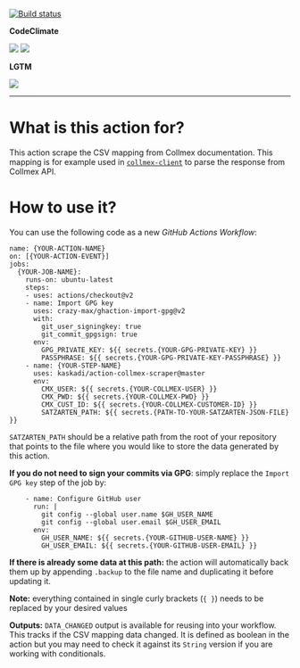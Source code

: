 [![Build status](https://img.shields.io/github/workflow/status/kaskadi/action-collmex-scraper/build?label=build&logo=mocha)](https://github.com/kaskadi/action-collmex-scraper/actions?query=workflow%3Abuild)

**CodeClimate**

[![](https://img.shields.io/codeclimate/maintainability/kaskadi/action-collmex-scraper?label=maintainability&logo=Code%20Climate)](https://codeclimate.com/github/kaskadi/action-collmex-scraper)
[![](https://img.shields.io/codeclimate/tech-debt/kaskadi/action-collmex-scraper?label=technical%20debt&logo=Code%20Climate)](https://codeclimate.com/github/kaskadi/action-collmex-scraper)
<!-- [![](https://img.shields.io/codeclimate/coverage/kaskadi/action-collmex-scraper?label=test%20coverage&logo=Code%20Climate)](https://codeclimate.com/github/kaskadi/action-collmex-scraper) -->

**LGTM**

[![](https://img.shields.io/lgtm/grade/javascript/github/kaskadi/action-collmex-scraper?label=code%20quality&logo=lgtm)](https://lgtm.com/projects/g/kaskadi/action-collmex-scraper/?mode=list)

****

# What is this action for?

This action scrape the CSV mapping from Collmex documentation. This mapping is for example used in [`collmex-client`](https://github.com/kaskadi/collmex-client) to parse the response from Collmex API.

# How to use it?

You can use the following code as a new _GitHub Actions Workflow_:

```
name: {YOUR-ACTION-NAME}
on: [{YOUR-ACTION-EVENT}]
jobs:
  {YOUR-JOB-NAME}:
    runs-on: ubuntu-latest
    steps:
    - uses: actions/checkout@v2
    - name: Import GPG key
      uses: crazy-max/ghaction-import-gpg@v2
      with:
        git_user_signingkey: true
        git_commit_gpgsign: true
      env:
        GPG_PRIVATE_KEY: ${{ secrets.{YOUR-GPG-PRIVATE-KEY} }}
        PASSPHRASE: ${{ secrets.{YOUR-GPG-PRIVATE-KEY-PASSPHRASE} }}
    - name: {YOUR-STEP-NAME}
      uses: kaskadi/action-collmex-scraper@master
      env:
        CMX_USER: ${{ secrets.{YOUR-COLLMEX-USER} }}
        CMX_PWD: ${{ secrets.{YOUR-COLLMEX-PWD} }}
        CMX_CUST_ID: ${{ secrets.{YOUR-COLLMEX-CUSTOMER-ID} }}
        SATZARTEN_PATH: ${{ secrets.{PATH-TO-YOUR-SATZARTEN-JSON-FILE} }}
```

`SATZARTEN_PATH` should be a relative path from the root of your repository that points to the file where you would like to store the data generated by this action.

**If you do not need to sign your commits via GPG**: simply replace the `Import GPG key` step of the job by:
```
    - name: Configure GitHub user
      run: |
        git config --global user.name $GH_USER_NAME
        git config --global user.email $GH_USER_EMAIL
      env:
        GH_USER_NAME: ${{ secrets.{YOUR-GITHUB-USER-NAME} }}
        GH_USER_EMAIL: ${{ secrets.{YOUR-GITHUB-USER-EMAIL} }}
```

**If there is already some data at this path:** the action will automatically back them up by appending `.backup` to the file name and duplicating it before updating it.

**Note:** everything contained in single curly brackets (`{ }`) needs to be replaced by your desired values

**Outputs:** `DATA_CHANGED` output is available for reusing into your workflow. This tracks if the CSV mapping data changed. It is defined as boolean in the action but you may need to check it against its `String` version if you are working with conditionals.

